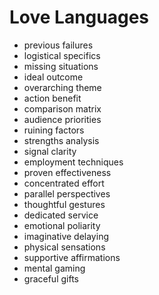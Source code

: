 # Love Languages

- previous failures
- logistical specifics
- missing situations
- ideal outcome
- overarching theme
- action benefit
- comparison matrix
- audience priorities
- ruining factors
- strengths analysis
- signal clarity
- employment techniques
- proven effectiveness
- concentrated effort
- parallel perspectives
- thoughtful gestures
- dedicated service
- emotional poliarity
- imaginative delaying
- physical sensations
- supportive affirmations
- mental gaming
- graceful gifts
